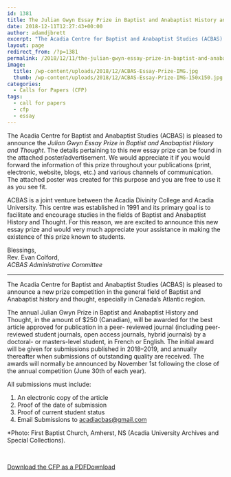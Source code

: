 ```yaml
---
id: 1381
title: The Julian Gwyn Essay Prize in Baptist and Anabaptist History and Thought
date: 2018-12-11T12:27:43+00:00
author: adamdjbrett
excerpt: "The Acadia Centre for Baptist and Anabaptist Studies (ACBAS) is pleased to announce a new prize competition in the general field of Baptist and Anabaptist history and thought, especially in Canada’s Atlantic region."
layout: page
redirect_from: /?p=1381
permalink: /2018/12/11/the-julian-gwyn-essay-prize-in-baptist-and-anabaptist-history-and-thought/
image:
  title: /wp-content/uploads/2018/12/ACBAS-Essay-Prize-IMG.jpg
  thumb: /wp-content/uploads/2018/12/ACBAS-Essay-Prize-IMG-150x150.jpg
categories:
  - Calls for Papers (CFP)
tags:
  - call for papers
  - cfp
  - essay
---
```

The Acadia Centre for Baptist and Anabaptist Studies (ACBAS) is pleased to announce the _Julian Gwyn Essay Prize in Baptist and Anabaptist History and Thought_. The details pertaining to this new essay prize can be found in the attached poster/advertisement. We would appreciate it if you would forward the information of this prize throughout your publications (print, electronic, website, blogs, etc.) and various channels of communication. The attached poster was created for this purpose and you are free to use it as you see fit. 

<!--more-->


ACBAS is a joint venture between the Acadia Divinity College and Acadia University. This centre was established in 1991 and its primary goal is to facilitate and encourage studies in the fields of Baptist and Anabaptist History and Thought. For this reason, we are excited to announce this new essay prize and would very much appreciate your assistance in making the existence of this prize known to students. 


Blessings,  
Rev. Evan Colford,  
_ACBAS Administrative Committee_

<hr class="wp-block-separator" />

The Acadia Centre for Baptist and Anabaptist Studies (ACBAS) is pleased to announce a new prize competition in the general field of Baptist and Anabaptist history and thought, especially in Canada’s Atlantic region.

The annual Julian Gwyn Prize in Baptist and Anabaptist History and Thought, in the amount of $250 (Canadian), will be awarded for the best article approved for publication in a peer- reviewed journal (including peer-reviewed student journals, open access journals, hybrid journals) by a doctoral- or masters-level student, in French or English. The initial award will be given for submissions published in 2018–2019, and annually thereafter when submissions of outstanding quality are received. The awards will normally be announced by November 1st following the close of the annual competition (June 30th of each year).

All submissions must include:

  1. An electronic copy of the article
  2. Proof of the date of submission
  3. Proof of current student status
  4. Email Submissions to acadiacbas@gmail.com

*Photo: First Baptist Church, Amherst, NS (Acadia University Archives and Special Collections).

&nbsp;

<div class="wp-block-file">
  <a href="/wp-content/uploads/2018/12/ACBAS-Essay-Prize-PDF.pdf">Download the CFP as a PDF</a><a class="wp-block-file__button" href="/wp-content/uploads/2018/12/ACBAS-Essay-Prize-PDF.pdf" download="">Download</a>
</div>
